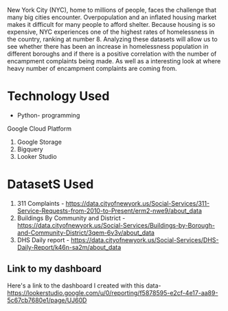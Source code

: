 New York City (NYC), home to millions of people, faces the challenge that many big cities encounter. Overpopulation and an inflated housing market makes it difficult for many people to afford shelter. Because housing is so expensive, NYC experiences one of the highest rates of homelessness in the country, ranking at number 8. Analyzing these datasets will allow us to see whether there has been an increase in homelessness population in different boroughs and if there is a positive correlation with the number of encampment complaints being made. As well as a interesting look at where heavy number of encampment complaints are coming from.  

# Technology Used
* Python- programming

Google Cloud Platform 
1. Google Storage
2. Bigquery
3. Looker Studio

# DatasetS Used

1. 311 Complaints - https://data.cityofnewyork.us/Social-Services/311-Service-Requests-from-2010-to-Present/erm2-nwe9/about_data
2. Buildings By Community and District - https://data.cityofnewyork.us/Social-Services/Buildings-by-Borough-and-Community-District/3qem-6v3v/about_data
3. DHS Daily report - https://data.cityofnewyork.us/Social-Services/DHS-Daily-Report/k46n-sa2m/about_data

## Link to my dashboard
Here's a link to the dashboard I created with this data- https://lookerstudio.google.com/u/0/reporting/f5878595-e2cf-4e17-aa89-5c67cb7680e1/page/UJ60D

